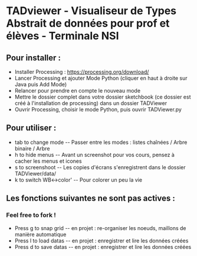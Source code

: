 
# TADviewer - Visualiseur de Types Abstrait de données pour prof et élèves - Terminale NSI

## Pour installer : 

* Installer Processing : https://processing.org/download/
* Lancer Processing et ajouter Mode Python (cliquer en haut à droite sur Java puis Add Mode)
* Relancer pour prendre en compte le nouveau mode
* Mettre le dossier complet dans votre dossier sketchbook (ce dossier est créé à l'installation de processing) dans un dossier TADViewer
* Ouvrir Processing, choisir le mode Python, puis ouvrir TADViewer.py

## Pour utiliser :

* tab to change mode -- Passer entre les modes : listes chaînées / Arbre binaire / Arbre
* h to hide menus -- Avant un screenshot pour vos cours, pensez à cacher les menus et icones
* s to screenshoot -- Les copies d'écrans s'enregistrent dans le dossier TADViewer/data/
* k to switch WB<->color' -- Pour colorer un peu la vie

## Les fonctions suivantes ne sont pas actives : 

### Feel free to fork !

* Press g to snap grid  -- en projet : re-organiser les noeuds, maillons de manière automatique
* Press l to load datas -- en projet : enregistrer et lire les données créées
* Press d to save datas -- en projet : enregistrer et lire les données créées

